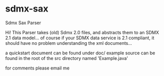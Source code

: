sdmx-sax
========

Sdmx Sax Parser

Hi!
This Parser takes (old) Sdmx 2.0 files, and abstracts them to an SDMX 2.1 data model...
of course if your SDMX data service is 2.1 compliant, it should have no problem
understanding the xml documents...

a quickstart document can be found under doc/
example source can be found in the root of the src directory
named 'Example.java'

for comments please email me <jsg at internode.on.net>

